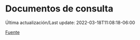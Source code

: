 # Documentos de consulta

Última actualización/Last update: 2022-03-18T11:08:18-06:00

 [Fuente](https://coronavirus.gob.mx/documentos-de-consulta/)
